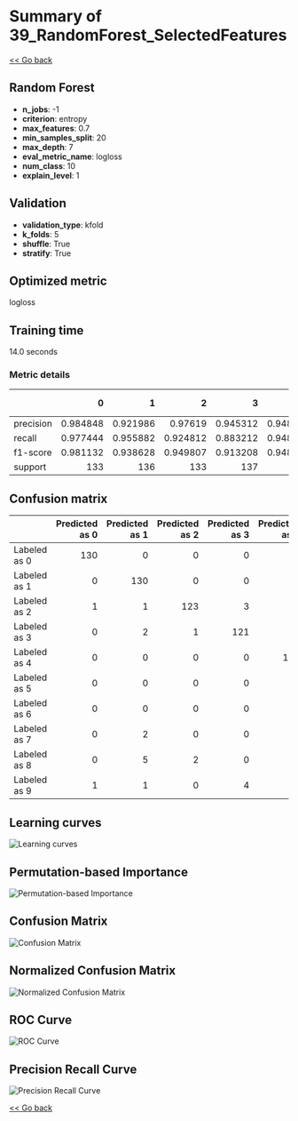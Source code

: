 # Summary of 39_RandomForest_SelectedFeatures

[<< Go back](../README.md)


## Random Forest
- **n_jobs**: -1
- **criterion**: entropy
- **max_features**: 0.7
- **min_samples_split**: 20
- **max_depth**: 7
- **eval_metric_name**: logloss
- **num_class**: 10
- **explain_level**: 1

## Validation
 - **validation_type**: kfold
 - **k_folds**: 5
 - **shuffle**: True
 - **stratify**: True

## Optimized metric
logloss

## Training time

14.0 seconds

### Metric details
|           |          0 |          1 |          2 |          3 |          4 |          5 |          6 |          7 |          8 |          9 |   accuracy |   macro avg |   weighted avg |   logloss |
|:----------|-----------:|-----------:|-----------:|-----------:|-----------:|-----------:|-----------:|-----------:|-----------:|-----------:|-----------:|------------:|---------------:|----------:|
| precision |   0.984848 |   0.921986 |   0.97619  |   0.945312 |   0.948529 |   0.928058 |   0.992537 |   0.908451 |   0.875    |   0.902256 |   0.937639 |    0.938317 |       0.93844  |  0.372102 |
| recall    |   0.977444 |   0.955882 |   0.924812 |   0.883212 |   0.948529 |   0.948529 |   0.977941 |   0.962687 |   0.908397 |   0.888889 |   0.937639 |    0.937632 |       0.937639 |  0.372102 |
| f1-score  |   0.981132 |   0.938628 |   0.949807 |   0.913208 |   0.948529 |   0.938182 |   0.985185 |   0.934783 |   0.891386 |   0.895522 |   0.937639 |    0.937636 |       0.937701 |  0.372102 |
| support   | 133        | 136        | 133        | 137        | 136        | 136        | 136        | 134        | 131        | 135        |   0.937639 | 1347        |    1347        |  0.372102 |


## Confusion matrix
|              |   Predicted as 0 |   Predicted as 1 |   Predicted as 2 |   Predicted as 3 |   Predicted as 4 |   Predicted as 5 |   Predicted as 6 |   Predicted as 7 |   Predicted as 8 |   Predicted as 9 |
|:-------------|-----------------:|-----------------:|-----------------:|-----------------:|-----------------:|-----------------:|-----------------:|-----------------:|-----------------:|-----------------:|
| Labeled as 0 |              130 |                0 |                0 |                0 |                2 |                0 |                0 |                0 |                1 |                0 |
| Labeled as 1 |                0 |              130 |                0 |                0 |                0 |                1 |                0 |                1 |                2 |                2 |
| Labeled as 2 |                1 |                1 |              123 |                3 |                0 |                0 |                0 |                2 |                2 |                1 |
| Labeled as 3 |                0 |                2 |                1 |              121 |                0 |                4 |                0 |                2 |                6 |                1 |
| Labeled as 4 |                0 |                0 |                0 |                0 |              129 |                2 |                0 |                3 |                1 |                1 |
| Labeled as 5 |                0 |                0 |                0 |                0 |                1 |              129 |                1 |                0 |                0 |                5 |
| Labeled as 6 |                0 |                0 |                0 |                0 |                2 |                0 |              133 |                0 |                1 |                0 |
| Labeled as 7 |                0 |                2 |                0 |                0 |                1 |                1 |                0 |              129 |                0 |                1 |
| Labeled as 8 |                0 |                5 |                2 |                0 |                0 |                1 |                0 |                2 |              119 |                2 |
| Labeled as 9 |                1 |                1 |                0 |                4 |                1 |                1 |                0 |                3 |                4 |              120 |

## Learning curves
![Learning curves](learning_curves.png)

## Permutation-based Importance
![Permutation-based Importance](permutation_importance.png)
## Confusion Matrix

![Confusion Matrix](confusion_matrix.png)


## Normalized Confusion Matrix

![Normalized Confusion Matrix](confusion_matrix_normalized.png)


## ROC Curve

![ROC Curve](roc_curve.png)


## Precision Recall Curve

![Precision Recall Curve](precision_recall_curve.png)



[<< Go back](../README.md)
